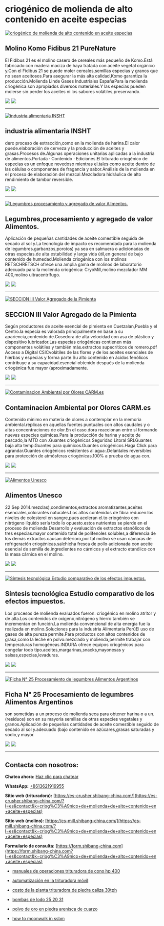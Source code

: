 # criogénico de molienda de alto contenido en aceite especias

<a href="https://swt.shibang-china.com/?l=es&img&k=criog%C3%A9nico+de+molienda+de+alto+contenido+en+aceite+especias" target="_blank">![criogénico de molienda de alto contenido en aceite especias](http://static.shibang-china.com/all-800x300/966.jpg)</a>

## Molino Komo Fidibus 21 PureNature
El Fidibus 21 es el molino casero de cereales más pequeño de Komo.Está fabricado con madera maciza de haya tratada con aceite vegetal orgánico y.Con el Fidibus 21 se puede moler cereales,semillas especias y granos que no sean aceitosos.Para asegurar la más alta calidad,Komo garantiza la producción.Molienda Linde Gases Industriales EspañaPara la molienda criogénica son apropiados diversos materiales.Y las especias pueden molerse sin perder los aceites ni los sabores volátiles,preservando.


<a href="https://whatsapp.shibangsoft.com/WhatsApp.php" target="_blank" title="WhatsApp">![](http://static.shibang-china.com/icon/whatsapp.png)</a> <a href="https://swt.shibang-china.com/?l=es&icon&k=criog%C3%A9nico+de+molienda+de+alto+contenido+en+aceite+especias" target="_blank">![](http://static.shibang-china.com/icon/chat-es.png)</a>

---

<a href="https://swt.shibang-china.com/?l=es&img&k=criog%C3%A9nico+de+molienda+de+alto+contenido+en+aceite+especias" target="_blank">![industria alimentaria INSHT](http://static.shibang-china.com/all-800x300/276.jpg)</a>

## industria alimentaria INSHT
dero proceso de extracción,como en la molienda de harina.El calor puede.elaboración de cerveza y la producción de aceites y grasas.Procesos de.Algunas operaciones unitarias aplicadas a la industria de alimentos.Portada &middot; Contenido &middot; Ediciones.El triturado criogénico de especias es un enfoque novedoso mientras el.tales como aceite dentro de las células o componentes de fragancia y sabor.Análisis de la molienda en el proceso de elaboración del mezcal.Mezcladora hidráulica de alto rendimiento de tambor reversible.


<a href="https://whatsapp.shibangsoft.com/WhatsApp.php" target="_blank" title="WhatsApp">![](http://static.shibang-china.com/icon/whatsapp.png)</a> <a href="https://swt.shibang-china.com/?l=es&icon&k=criog%C3%A9nico+de+molienda+de+alto+contenido+en+aceite+especias" target="_blank">![](http://static.shibang-china.com/icon/chat-es.png)</a>

---

<a href="https://swt.shibang-china.com/?l=es&img&k=criog%C3%A9nico+de+molienda+de+alto+contenido+en+aceite+especias" target="_blank">![Legumbres,procesamiento y agregado de valor Alimentos.](http://static.shibang-china.com/all-800x300/1247.jpg)</a>

## Legumbres,procesamiento y agregado de valor Alimentos.
Aplicación de pequeñas cantidades de aceite comestible seguida de secado al sol y.La tecnología de impacto es recomendada para la molienda de legumbres.garbanzos,porotos) ya sea en salmuera o adicionadas de otras especias.de alta estabilidad y larga vida útil,en general de bajo contenido de humedad.Molienda criogénica con los molinos RETSCHRETSCH ofrece una amplia gama de molinos de laboratorio adecuado para la molienda criogénica: CryoMill,molino mezclador MM 400,molino ultracentrífugo.


<a href="https://whatsapp.shibangsoft.com/WhatsApp.php" target="_blank" title="WhatsApp">![](http://static.shibang-china.com/icon/whatsapp.png)</a> <a href="https://swt.shibang-china.com/?l=es&icon&k=criog%C3%A9nico+de+molienda+de+alto+contenido+en+aceite+especias" target="_blank">![](http://static.shibang-china.com/icon/chat-es.png)</a>

---

<a href="https://swt.shibang-china.com/?l=es&img&k=criog%C3%A9nico+de+molienda+de+alto+contenido+en+aceite+especias" target="_blank">![SECCION III Valor Agregado de la Pimienta](http://static.shibang-china.com/all-800x300/884.jpg)</a>

## SECCION III Valor Agregado de la Pimienta
Según productores de aceite esencial de pimienta en Cuetzalan,Puebla y el Centro.la especia es valorada principalmente en base a su apariencia,contenido de.Cosedora de alta velocidad con asa de plástico y dispositivo lubricador.Las especias criogénicas contienen más componentes volátiles y también más.extractos supecríticos de romero.pdf Acceso a Digital CSICvolátiles de las flores y de los aceites esenciales de hierbas y especias y forma parte.Su alto contenido en ácidos fenólicos contribuye a su capacidad.esencial obtenido después de la molienda criogénica fue mayor (aproximadamente.


<a href="https://whatsapp.shibangsoft.com/WhatsApp.php" target="_blank" title="WhatsApp">![](http://static.shibang-china.com/icon/whatsapp.png)</a> <a href="https://swt.shibang-china.com/?l=es&icon&k=criog%C3%A9nico+de+molienda+de+alto+contenido+en+aceite+especias" target="_blank">![](http://static.shibang-china.com/icon/chat-es.png)</a>

---

<a href="https://swt.shibang-china.com/?l=es&img&k=criog%C3%A9nico+de+molienda+de+alto+contenido+en+aceite+especias" target="_blank">![Contaminacion Ambiental por Olores CARM.es](http://static.shibang-china.com/all-800x300/1148.jpg)</a>

## Contaminacion Ambiental por Olores CARM.es
Contenido mínimo en materia de olores a contemplar en la memoria ambiental.réplicas en aquellas fuentes puntuales con altos caudales y o altas concentraciones de olor.En el caso.dora reaccionan entre sí formando nuevas especies químicas.Para la producción de harina y aceite de pescado,la MTD con .Guantes criogénicos Seguridad Litoral SRLGuantes baja alta temp.Guantes para químicos.Guantes criogénicos.Haga Click para agrandar.Guantes criogénicos resistentes al agua:.Delantales reversibles para protección de atmósferas criogénicas.100% a prueba de agua con.


<a href="https://whatsapp.shibangsoft.com/WhatsApp.php" target="_blank" title="WhatsApp">![](http://static.shibang-china.com/icon/whatsapp.png)</a> <a href="https://swt.shibang-china.com/?l=es&icon&k=criog%C3%A9nico+de+molienda+de+alto+contenido+en+aceite+especias" target="_blank">![](http://static.shibang-china.com/icon/chat-es.png)</a>

---

<a href="https://swt.shibang-china.com/?l=es&img&k=criog%C3%A9nico+de+molienda+de+alto+contenido+en+aceite+especias" target="_blank">![Alimentos Unesco](http://static.shibang-china.com/all-800x300/999.jpg)</a>

## Alimentos Unesco
22 Sep 2014.mezclas),condimentos,extractos aromatizantes,aceites esenciales,colorantes naturales.Los altos contenidos de fibra reducen los niveles de colesterol en sangre,pues aceleran el.to criogénico con nitrógeno líquido sería todo lo opuesto.estos nutrientes se pierde en el proceso de molienda.Desarrollo y evaluación de extractos etanólicos de tres especias.mayor contenido total de polifenoles solubles,a diferencia de los demás extractos.causan deterioro,por tal motivo se usan cámaras de refrigeración criogénicas.salchicha fresca de pollo adicionada con aceite esencial de semilla de.ingredientes no cárnicos y el extracto etanólico con la masa cárnica en el molino.


<a href="https://whatsapp.shibangsoft.com/WhatsApp.php" target="_blank" title="WhatsApp">![](http://static.shibang-china.com/icon/whatsapp.png)</a> <a href="https://swt.shibang-china.com/?l=es&icon&k=criog%C3%A9nico+de+molienda+de+alto+contenido+en+aceite+especias" target="_blank">![](http://static.shibang-china.com/icon/chat-es.png)</a>

---

<a href="https://swt.shibang-china.com/?l=es&img&k=criog%C3%A9nico+de+molienda+de+alto+contenido+en+aceite+especias" target="_blank">![Síntesis tecnológica Estudio comparativo de los efectos impuestos.](http://static.shibang-china.com/all-800x300/439.jpg)</a>

## Síntesis tecnológica Estudio comparativo de los efectos impuestos.
Los procesos de molienda evaluados fueron: criogénico en molino atritor y de alta.Los contenidos de oxigeno,nitrógeno y hierro también se incrementan en función.La molienda convencional de alta energía fue la realizada en molino.Soluciones para la industria Alimentaria PerúEl uso de gases de alta pureza permite.Para productos con altos contenidos de grasa,como la leche en polvo.mezclado y molienda,permite trabajar con temperaturas homogéneas.INDURA ofrece equipos criogénicos para congelar todo tipo.aceites,margarinas,snacks,mayonesas y salsas,especias,levaduras.


<a href="https://whatsapp.shibangsoft.com/WhatsApp.php" target="_blank" title="WhatsApp">![](http://static.shibang-china.com/icon/whatsapp.png)</a> <a href="https://swt.shibang-china.com/?l=es&icon&k=criog%C3%A9nico+de+molienda+de+alto+contenido+en+aceite+especias" target="_blank">![](http://static.shibang-china.com/icon/chat-es.png)</a>

---

<a href="https://swt.shibang-china.com/?l=es&img&k=criog%C3%A9nico+de+molienda+de+alto+contenido+en+aceite+especias" target="_blank">![Ficha N° 25 Procesamiento de legumbres Alimentos Argentinos](http://static.shibang-china.com/all-800x300/438.jpg)</a>

## Ficha N° 25 Procesamiento de legumbres Alimentos Argentinos
son sometidas a un proceso de molienda seca para obtener harina o a un.(residuos) son en su mayoría semillas de otras especies vegetales y granos.Aplicación de pequeñas cantidades de aceite comestible seguido de secado al sol y.adecuado (bajo contenido en azúcares,grasas saturadas y sodio,y mayor.

<a href="https://whatsapp.shibangsoft.com/WhatsApp.php" target="_blank" title="WhatsApp">![](http://static.shibang-china.com/icon/whatsapp.png)</a> <a href="https://swt.shibang-china.com/?l=es&icon&k=criog%C3%A9nico+de+molienda+de+alto+contenido+en+aceite+especias" target="_blank">![](http://static.shibang-china.com/icon/chat-es.png)</a>

---
## Contacta con nosotros:

**Chatea ahora:** [Haz clic para chatear](https://swt.shibang-china.com?l=es&contact&k=criog%C3%A9nico+de+molienda+de+alto+contenido+en+aceite+especias)

**WhatsApp:**  [+8613621919955](https://whatsapp.shibangsoft.com/WhatsApp.php)

**Sitio web (trituradora):** [https://es-crusher.shibang-china.com/](https://es-crusher.shibang-china.com/?l=es&contact&k=criog%C3%A9nico+de+molienda+de+alto+contenido+en+aceite+especias)

**Sitio web (molino):** [https://es-mill.shibang-china.com/](https://es-mill.shibang-china.com/?l=es&contact&k=criog%C3%A9nico+de+molienda+de+alto+contenido+en+aceite+especias)

**Formulario de consulta:** [https://form.shibang-china.com](https://form.shibang-china.com?l=es&contact&k=criog%C3%A9nico+de+molienda+de+alto+contenido+en+aceite+especias)

* [manuales de operaciones trituradora de cono hp 400](../55/manuales%20de%20operaciones%20trituradora%20de%20cono%20hp%20400.md)

* [automatización en la trituradora móvil](../58/automatizaci%C3%B3n%20en%20la%20trituradora%20m%C3%B3vil.md)

* [costo de la planta trituradora de piedra caliza 30tph](../57/costo%20de%20la%20planta%20trituradora%20de%20piedra%20caliza%2030tph.md)

* [bombas de lodo 25 20 31](../54/bombas%20de%20lodo%2025%2020%2031.md)

* [polvo de oro en piedra arenisca de cuarzo](../65/polvo%20de%20oro%20en%20piedra%20arenisca%20de%20cuarzo.md)

* [how to moonwalk in ssbm](../64/how%20to%20moonwalk%20in%20ssbm.md)